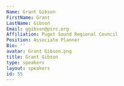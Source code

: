```yaml
---
Name: Grant Gibson
FirstName: Grant
LastName: Gibson
Email: ggibson@psrc.org
Affiliation: Puget Sound Regional Council
Position: Associate Planner
Bio: ''
avatar: Grant Gibson.png
title: Grant Gibson
type: speakers
layout: speakers
id: 55
---
```

